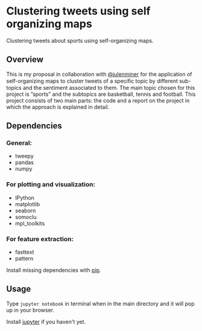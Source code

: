 # Clustering tweets using self organizing maps
Clustering tweets about sports using self-organizing maps.

## Overview
This is my proposal in collaboration with [@julenminer](https://github.com/julenminer) for the application of self-organizing maps to cluster tweets of a speciﬁc topic by different sub-topics and the sentiment associated to them. The main topic chosen for this project is ”sports” and the subtopics are basketball, tennis and football. 
This project consists of two main parts: the code and a report on the project in which the approach is explained in detail.

## Dependencies

### General:
* tweepy
* pandas
* numpy

### For plotting and visualization:
* IPython
* matplotlib
* seaborn
* somoclu
* mpl_toolkits

### For feature extraction:
* fasttext
* pattern

Install missing dependencies with [pip](https://pip.pypa.io/en/stable/). 

## Usage

Type `jupyter notebook` in terminal when in the main directory and it will pop up in your browser.

Install [jupyter](http://jupyter.readthedocs.io/en/latest/install.html) if you haven't yet.